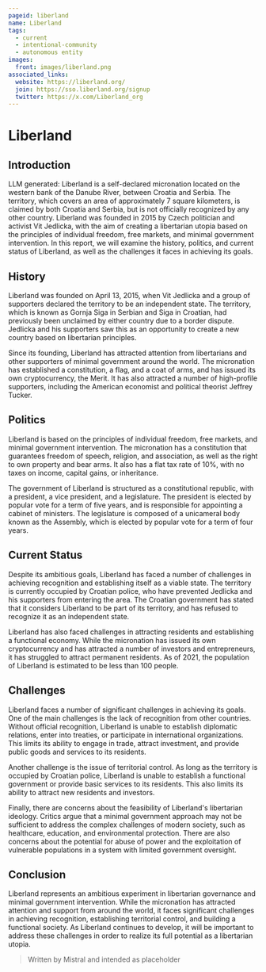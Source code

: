 ```yaml
---
pageid: liberland
name: Liberland
tags:
  - current
  - intentional-community
  - autonomous entity
images:
  front: images/liberland.png
associated_links:
  website: https://liberland.org/
  join: https://sso.liberland.org/signup
  twitter: https://x.com/Liberland_org
---
```


# Liberland

## Introduction

LLM generated: Liberland is a self-declared micronation located on the western bank of the Danube River, between Croatia and Serbia. The territory, which covers an area of approximately 7 square kilometers, is claimed by both Croatia and Serbia, but is not officially recognized by any other country. Liberland was founded in 2015 by Czech politician and activist Vit Jedlicka, with the aim of creating a libertarian utopia based on the principles of individual freedom, free markets, and minimal government intervention. In this report, we will examine the history, politics, and current status of Liberland, as well as the challenges it faces in achieving its goals.

## History

Liberland was founded on April 13, 2015, when Vit Jedlicka and a group of supporters declared the territory to be an independent state. The territory, which is known as Gornja Siga in Serbian and Siga in Croatian, had previously been unclaimed by either country due to a border dispute. Jedlicka and his supporters saw this as an opportunity to create a new country based on libertarian principles.

Since its founding, Liberland has attracted attention from libertarians and other supporters of minimal government around the world. The micronation has established a constitution, a flag, and a coat of arms, and has issued its own cryptocurrency, the Merit. It has also attracted a number of high-profile supporters, including the American economist and political theorist Jeffrey Tucker.

## Politics

Liberland is based on the principles of individual freedom, free markets, and minimal government intervention. The micronation has a constitution that guarantees freedom of speech, religion, and association, as well as the right to own property and bear arms. It also has a flat tax rate of 10%, with no taxes on income, capital gains, or inheritance.

The government of Liberland is structured as a constitutional republic, with a president, a vice president, and a legislature. The president is elected by popular vote for a term of five years, and is responsible for appointing a cabinet of ministers. The legislature is composed of a unicameral body known as the Assembly, which is elected by popular vote for a term of four years.

## Current Status

Despite its ambitious goals, Liberland has faced a number of challenges in achieving recognition and establishing itself as a viable state. The territory is currently occupied by Croatian police, who have prevented Jedlicka and his supporters from entering the area. The Croatian government has stated that it considers Liberland to be part of its territory, and has refused to recognize it as an independent state.

Liberland has also faced challenges in attracting residents and establishing a functional economy. While the micronation has issued its own cryptocurrency and has attracted a number of investors and entrepreneurs, it has struggled to attract permanent residents. As of 2021, the population of Liberland is estimated to be less than 100 people.

## Challenges

Liberland faces a number of significant challenges in achieving its goals. One of the main challenges is the lack of recognition from other countries. Without official recognition, Liberland is unable to establish diplomatic relations, enter into treaties, or participate in international organizations. This limits its ability to engage in trade, attract investment, and provide public goods and services to its residents.

Another challenge is the issue of territorial control. As long as the territory is occupied by Croatian police, Liberland is unable to establish a functional government or provide basic services to its residents. This also limits its ability to attract new residents and investors.

Finally, there are concerns about the feasibility of Liberland's libertarian ideology. Critics argue that a minimal government approach may not be sufficient to address the complex challenges of modern society, such as healthcare, education, and environmental protection. There are also concerns about the potential for abuse of power and the exploitation of vulnerable populations in a system with limited government oversight.

## Conclusion

Liberland represents an ambitious experiment in libertarian governance and minimal government intervention. While the micronation has attracted attention and support from around the world, it faces significant challenges in achieving recognition, establishing territorial control, and building a functional society. As Liberland continues to develop, it will be important to address these challenges in order to realize its full potential as a libertarian utopia.

> Written by Mistral and intended as placeholder